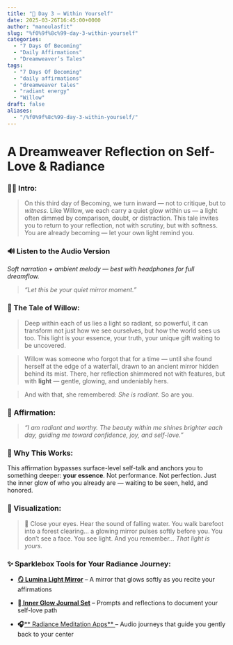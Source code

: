 ```yaml
---
title: "🌙 Day 3 — Within Yourself"
date: 2025-03-26T16:45:00+0000
author: "manoulasfit"
slug: "%f0%9f%8c%99-day-3-within-yourself"
categories:
  - "7 Days Of Becoming"
  - "Daily Affirmations"
  - "Dreamweaver’s Tales"
tags:
  - "7 Days Of Becoming"
  - "daily affirmations"
  - "dreamweaver tales"
  - "radiant energy"
  - "Willow"
draft: false
aliases:
  - "/%f0%9f%8c%99-day-3-within-yourself/"
---
```

# A Dreamweaver Reflection on Self-Love & Radiance

### 🧚‍♀️ Intro:

> On this third day of Becoming, we turn inward — not to critique, but to *witness*.
Like Willow, we each carry a quiet glow within us — a light often dimmed by comparison, doubt, or distraction.
This tale invites you to return to your reflection, not with scrutiny, but with softness.
You are already becoming — let your own light remind you.

### 🔊 **Listen to the Audio Version**

*Soft narration + ambient melody — best with headphones for full dreamflow.*

> *“Let this be your quiet mirror moment.”*

### 📖 The Tale of Willow:

> Deep within each of us lies a light so radiant, so powerful, it can transform not just how we see ourselves, but how the world sees us too. This light is your essence, your truth, your unique gift waiting to be uncovered.

> 
> 
> 
> Willow was someone who forgot that for a time — until she found herself at the edge of a waterfall, drawn to an ancient mirror hidden behind its mist. There, her reflection shimmered not with features, but with **light** — gentle, glowing, and undeniably hers.

> 
> 
> 
> And with that, she remembered: *She is radiant.* So are you.

### 💬 **Affirmation**:

> *“I am radiant and worthy. The beauty within me shines brighter each day, guiding me toward confidence, joy, and self-love.”*

### 🌿 Why This Works:

This affirmation bypasses surface-level self-talk and anchors you to something deeper: **your essence**.
Not performance. Not perfection. Just the inner glow of who you already are — waiting to be seen, held, and honored.

### 🧘 Visualization:

> 🌲 Close your eyes.
Hear the sound of falling water.
You walk barefoot into a forest clearing… a glowing mirror pulses softly before you.
You don’t see a face.
You see light.
And you remember…
*That light is yours.*

### ✨ Sparklebox Tools for Your Radiance Journey:

- **[🪞 Lumina Light Mirror](https://www.luminapro.co/)** – A mirror that glows softly as you recite your affirmations

- **📓[ Inner Glow Journal Set](https://amzn.to/4j3ji3m)** – Prompts and reflections to document your self-love path

- **🎧**[** Radiance Meditation Apps** ](https://www.forbes.com/health/mind/best-meditation-apps/)– Audio journeys that guide you gently back to your center

### 

>